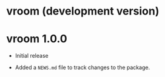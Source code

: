 # vroom (development version)

# vroom 1.0.0

* Initial release

* Added a `NEWS.md` file to track changes to the package.
